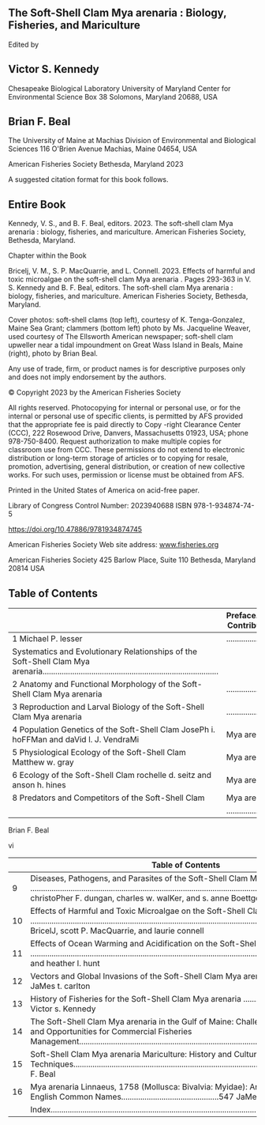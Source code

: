 ## The Soft-Shell Clam Mya arenaria : Biology, Fisheries, and Mariculture

Edited by

## Victor S. Kennedy

Chesapeake Biological Laboratory University of Maryland Center for Environmental Science Box 38 Solomons, Maryland 20688, USA

## Brian F. Beal

The University of Maine at Machias Division of Environmental and Biological Sciences 116 O'Brien Avenue Machias, Maine 04654, USA

American Fisheries Society Bethesda, Maryland 2023

A suggested citation format for this book follows.

## Entire Book

Kennedy, V. S., and B. F. Beal, editors. 2023. The soft-shell clam Mya arenaria : biology, fisheries, and mariculture. American Fisheries Society, Bethesda, Maryland.

Chapter within the Book

Bricelj, V. M., S. P. MacQuarrie, and L. Connell. 2023. Effects of harmful and toxic microalgae on the soft-shell clam Mya arenaria . Pages 293-363 in V. S. Kennedy and B. F. Beal, editors. The soft-shell  clam Mya arenaria :  biology,  fisheries,  and  mariculture. American  Fisheries  Society, Bethesda, Maryland.

Cover photos: soft-shell clams (top left), courtesy of K. Tenga-Gonzalez, Maine Sea Grant; clammers (bottom left) photo by Ms. Jacqueline Weaver, used courtesy of The Ellsworth American newspaper; soft-shell clam upweller near a tidal impoundment on Great Wass Island in Beals, Maine (right), photo by Brian Beal.

Any use of trade, firm, or product names is for descriptive purposes only and does not imply endorsement by the authors.

© Copyright 2023 by the American Fisheries Society

All rights reserved. Photocopying for internal or personal use, or for the internal or personal use of specific clients, is permitted by AFS provided that the appropriate fee is paid directly to Copy -right Clearance Center (CCC), 222 Rosewood Drive, Danvers, Massachusetts 01923, USA; phone 978-750-8400. Request authorization to make multiple copies for classroom use from CCC. These permissions do not extend to electronic distribution or long-term storage of articles or to copying for resale, promotion, advertising, general distribution, or creation of new collective works. For such uses, permission or license must be obtained from AFS.

Printed in the United States of America on acid-free paper.

Library of Congress Control Number: 2023940688 ISBN 978-1-934874-74-5

https://doi.org/10.47886/9781934874745

American Fisheries Society Web site address: www.fisheries.org

American Fisheries Society 425 Barlow Place, Suite 110 Bethesda, Maryland 20814 USA

## Table of Contents

|                                                                                                                                                                    | Preface..................................................................................................................................vii Contributors.........................................................................................................................ix   |
|--------------------------------------------------------------------------------------------------------------------------------------------------------------------|----------------------------------------------------------------------------------------------------------------------------------------------------------------------------------------------------------------------------------------------------------------------------------------|
| 1 Michael P. lesser                                                                                                                                                | .............................1                                                                                                                                                                                                                                                         |
| Systematics and Evolutionary Relationships of the Soft-Shell Clam  Mya arenaria................................................................................... |                                                                                                                                                                                                                                                                                        |
| 2 Anatomy and Functional Morphology of the Soft-Shell Clam  Mya arenaria                                                                                           | ..............................................................................................................11                                                                                                                                                                       |
| 3 Reproduction and Larval Biology of the Soft-Shell Clam  Mya arenaria                                                                                             | ..............................................................................................................51                                                                                                                                                                       |
| 4 Population Genetics of the Soft-Shell Clam  JosePh i. hoFFMan and daVid l. J. VendraMi                                                                           | Mya arenaria .................................89                                                                                                                                                                                                                                       |
| 5 Physiological Ecology of the Soft-Shell Clam  Matthew w. gray                                                                                                    | Mya arenaria............... ................103                                                                                                                                                                                                                                        |
| 6 Ecology of the Soft-Shell Clam  rochelle d. seitz and anson h. hines                                                                                             | Mya arenaria .....................................................139                                                                                                                                                                                                                  |
| 8 Predators and Competitors of the Soft-Shell Clam                                                                                                                 | Mya arenaria                                                                                                                                                                                                                                                                           |
|                                                                                                                                                                    | ....................193                                                                                                                                                                                                                                                                |

Brian F. Beal

vi

|    | Table of Contents                                                                                                                                                                                                                                                       |
|----|-------------------------------------------------------------------------------------------------------------------------------------------------------------------------------------------------------------------------------------------------------------------------|
| 9  | Diseases, Pathogens, and Parasites of the Soft-Shell Clam  Mya arenaria ...........................................................................................................271 nicole B. seitz, christoPher F. dungan,  charles w. walKer, and s. anne Boettger |
| 10 | Effects of Harmful and Toxic Microalgae on the Soft-Shell Clam Mya arenaria ...........................................................................................................293 V. Monica BricelJ, scott P. MacQuarrie, and laurie connell                   |
| 11 | Effects	of	Ocean	Warming	and	Acidification	on	the	Soft-Shell	Clam Mya arenaria ...........................................................................................................365 JeFF c. cleMents and heather l. hunt                                      |
| 12 | Vectors and Global Invasions of the Soft-Shell Clam  Mya arenaria ...............383 JaMes t. carlton                                                                                                                                                                   |
| 13 | History of Fisheries for the Soft-Shell Clam  Mya arenaria ...............................423 Victor s. Kennedy                                                                                                                                                         |
| 14 | The Soft-Shell Clam  Mya arenaria  in the Gulf of Maine: Challenges,  Innovations, and Opportunities for Commercial Fisheries Management..........................................................................................................473                   |
| 15 | Soft-Shell Clam  Mya arenaria  Mariculture: History and Culture  Techniques.............................................................................................................495 Brian F. Beal                                                               |
| 16 | Mya arenaria  Linnaeus, 1758 (Mollusca: Bivalvia: Myidae): An  Annotated Lexicon of English Common Names..............................................547 JaMes t. carlton                                                                                              |
|    | Index..................................................................................................................................569                                                                                                                              |